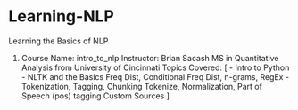 # Learning-NLP
Learning the Basics of NLP

1. Course Name: intro_to_nlp
    Instructor: Brian Sacash MS in Quantitative Analysis from University of Cincinnati
    Topics Covered: [
        - Intro to Python
        - NLTK and the Basics
            Freq Dist,
            Conditional Freq Dist,
            n-grams,
            RegEx
        - Tokenization, Tagging, Chunking
            Tokenize,
            Normalization,
            Part of Speech (pos) tagging
        Custom Sources
    ]

